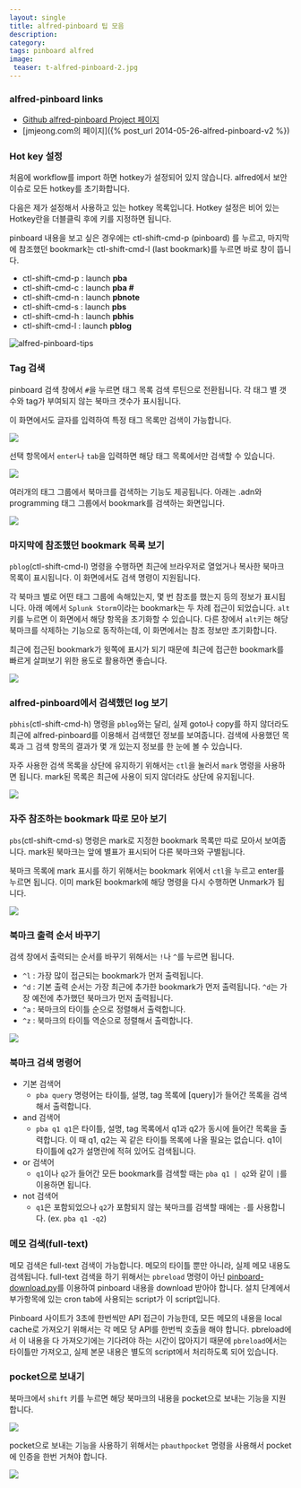 ```yaml
---
layout: single
title: alfred-pinboard 팁 모음
description: 
category: 
tags: pinboard alfred
image:
 teaser: t-alfred-pinboard-2.jpg
---
```


### alfred-pinboard links

- [Github alfred-pinboard Project 페이지](https://github.com/jmjeong/alfred-extension/tree/master/alfred-pinboard)
- [jmjeong.com의 페이지]({% post_url 2014-05-26-alfred-pinboard-v2 %})

### Hot key 설정

처음에 workflow를 import 하면 hotkey가 설정되어 있지 않습니다. 
alfred에서 보안 이슈로 모든 hotkey를 초기화합니다.

다음은 제가 설정해서 사용하고 있는 hotkey 목록입니다.  Hotkey 설정은 비어 있는 Hotkey란을 더블클릭
후에 키를 지정하면 됩니다.

pinboard 내용을 보고 싶은 경우에는 ctl-shift-cmd-p (pinboard) 를 누르고, 마지막에 참조했던 bookmark는
ctl-shift-cmd-l (last bookmark)를 누르면 바로 창이 뜹니다.

- ctl-shift-cmd-p : launch **pba** 
- ctl-shift-cmd-c : launch **pba #** 
- ctl-shift-cmd-n : launch **pbnote**
- ctl-shift-cmd-s : launch **pbs**
- ctl-shift-cmd-h : launch **pbhis**
- ctl-shift-cmd-l : launch **pblog**

![alfred-pinboard-tips](https://farm3.staticflickr.com/2940/14656379314_ce8d3c48a5.jpg)

### Tag 검색

pinboard 검색 창에서 `#`을 누르면 태그 목록 검색 루틴으로 전환됩니다.
각 태그 별 갯수와 tag가 부여되지 않는 북마크 갯수가 표시됩니다.

이 화면에서도 글자를 입력하여 특정 태그 목록만 검색이 가능합니다.

![](https://farm4.staticflickr.com/3924/14472009270_a1b61866e9.jpg)

선택 항목에서 `enter`나 `tab`을 입력하면 해당 태그 목록에서만 검색할 수 있습니다.

![](https://farm3.staticflickr.com/2896/14658696065_84275c6143.jpg)

여러개의 태그 그룹에서 북마크를 검색하는 기능도 제공됩니다.
아래는 .adn와 programming 태그 그룹에서 bookmark를 검색하는 화면입니다.

![](https://farm4.staticflickr.com/3906/14472089318_d9a6afa9a3.jpg)

### 마지막에 참조했던 bookmark 목록 보기

`pblog`(ctl-shift-cmd-l) 명령을 수행하면 최근에 브라우저로 열었거나 복사한 북마크 목록이
표시됩니다. 이 화면에서도 검색 명령이 지원됩니다. 

각 북마크 별로 어떤 태그 그룹에 속해있는지, 몇 번 참조를 했는지 등의 정보가 표시됩니다.
아래 예에서 `Splunk Storm`이라는 bookmark는 두 차례 접근이 되었습니다. `alt`키를 누르면 이 화면에서
해당 항목을 초기화할 수 있습니다.  다른 창에서 `alt`키는 해당 북마크를 삭제하는 기능으로 동작하는데,
이 화면에서는 참조 정보만 초기화합니다.

최근에 접근된 bookmark가 윗쪽에 표시가 되기 때문에 최근에 접근한 bookmark를 빠르게 살펴보기 위한
용도로 활용하면 좋습니다. 

![](https://farm3.staticflickr.com/2905/14472050540_ee34438d1a.jpg)

### alfred-pinboard에서 검색했던 log 보기

`pbhis`(ctl-shift-cmd-h) 명령을 `pblog`와는 달리, 실제 goto나 copy를 하지 않더라도 최근에
alfred-pinboard를 이용해서 검색했던 정보를 보여줍니다. 검색에 사용했던 목록과 그 검색 항목의 결과가
몇 개 있는지 정보를 한 눈에 볼 수 있습니다.

자주 사용한 검색 목록을 상단에 유지하기 위해서는 `ctl`을 눌러서 `mark` 명령을 사용하면
됩니다. mark된 목록은 최근에 사용이 되지 않더라도 상단에 유지됩니다. 

![](https://farm3.staticflickr.com/2909/14655532701_4ab2865018.jpg)

### 자주 참조하는 bookmark 따로 모아 보기

`pbs`(ctl-shift-cmd-s) 명령은 mark로 지정한 bookmark 목록만 따로 모아서 보여줍니다.
mark된 북마크는 앞에 별표가 표시되어 다른 북마크와 구별됩니다.

북마크 목록에 mark 표시를 하기 위해서는 bookmark 위에서 `ctl`을 누르고 enter를 누르면 됩니다.
이미 mark된 bookmark에 해당 명령을 다시 수행하면 Unmark가 됩니다.

![](https://farm6.staticflickr.com/5496/14472152358_c2bd6f83c3.jpg)

### 북마크 출력 순서 바꾸기

검색 창에서 출력되는 순서를 바꾸기 위해서는 `!`나 `^`를 누르면 됩니다.

- `^l` : 가장 많이 접근되는 bookmark가 먼저 출력됩니다.
- `^d` : 기본 출력 순서는 가장 최근에 추가한 bookmark가 먼저 출력됩니다. `^d`는 가장 예전에 추가했던
  북마크가 먼저 출력됩니다.
- `^a` : 북마크의 타이틀 순으로 정렬해서 출력합니다.
- `^z` : 북마크의 타이틀 역순으로 정렬해서 출력합니다. 

![](https://farm4.staticflickr.com/3836/14655556771_dd98a944d6.jpg)

### 북마크 검색 명령어

- 기본 검색어
	- `pba query` 명령어는 타이틀, 설명, tag 목록에 [query]가 들어간 목록을 검색해서 출력합니다.
- and 검색어 
	- `pba q1 q1`은 타이틀, 설명, tag 목록에서 q1과 q2가 동시에 들어간 목록을 출력합니다. 이 때 q1, q2는
	꼭 같은 타이틀 목록에 나올 필요는 없습니다. q1이 타이틀에 q2가 설명란에 적혀 있어도 검색됩니다.
- or 검색어 
	- `q1`이나 `q2`가 들어간 모든 bookmark를 검색할 때는 `pba q1 | q2`와 같이 `|`를 이용하면 됩니다.
- not 검색어   
	- `q1`은 포함되었으나 `q2`가 포함되지 않는 북마크를 검색할 때에는 `-`를 사용합니다. (ex. `pba q1 -q2`)

### 메모 검색(full-text)

메모 검색은 full-text 검색이 가능합니다. 메모의 타이틀 뿐만 아니라, 실제 메모 내용도 검색됩니다.
full-text 검색을 하기 위해서는 `pbreload` 명령이 아닌
[pinboard-download.py](https://raw.githubusercontent.com/jmjeong/alfred-extension/master/alfred-pinboard/pinboard-download.py)를
이용하여 pinboard 내용을 download 받아야 합니다. 설치 단계에서 부가항목에 있는 cron tab에 사용되는
script가 이 script입니다.

Pinboard 사이트가 3초에 한번씩만 API 접근이 가능한데, 모든 메모의 내용을 local cache로 가져오기
위해서는 각 메모 당 API를 한번씩 호출을 해야 합니다. pbreload에서 이 내용을 다 가져오기에는 기다려야
하는 시간이 많아지기 때문에 `pbreload`에서는 타이틀만 가져오고, 실제 본문 내용은 별도의 script에서
처리하도록 되어 있습니다. 

### pocket으로 보내기

북마크에서 `shift` 키를 누르면 해당 북마크의 내용을 pocket으로 보내는 기능을 지원합니다. 

![](https://farm6.staticflickr.com/5495/14472699589_72328f223a.jpg)

pocket으로 보내는 기능을 사용하기 위해서는 `pbauthpocket` 명령을 사용해서 pocket에
인증을 한번 거쳐야 합니다.

![](https://farm3.staticflickr.com/2915/14679290133_47fc080f2b.jpg)
